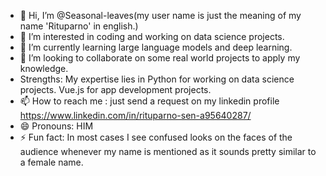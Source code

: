 - 👋 Hi, I’m @Seasonal-leaves(my user name is just the meaning of my name 'Rituparno' in english.)
- 👀 I’m interested in coding and working on data science projects.
- 🌱 I’m currently learning large language models and deep learning.
- 💞️ I’m looking to collaborate on some real world projects to apply my knowledge.
- Strengths: My expertise lies in Python for working on data science projects. Vue.js for app development projects.
- 📫 How to reach me : just send a request on my linkedin profile https://www.linkedin.com/in/rituparno-sen-a95640287/
- 😄 Pronouns: HIM
- ⚡ Fun fact: In most cases I see confused looks on the faces of the audience whenever my name is mentioned as it sounds pretty similar to a female name.

<!---
Seasonal-leaves/Seasonal-leaves is a ✨ special ✨ repository because its `README.md` (this file) appears on your GitHub profile.
You can click the Preview link to take a look at your changes.
--->
